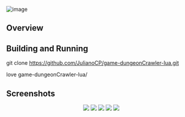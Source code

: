 ![image](https://user-images.githubusercontent.com/6977257/70183153-fbf82980-16c3-11ea-9de1-9c08bcf16461.png)
## Overview

## Building and Running


git clone https://github.com/JulianoCP/game-dungeonCrawler-lua.git

love game-dungeonCrawler-lua/


## Screenshots
<p align="center">
  <img src=" https://im4.ezgif.com/tmp/ezgif-4-ab851a7e060b.gif">
  <img src="https://user-images.githubusercontent.com/6977257/70183305-48436980-16c4-11ea-88c5-af39118c11d9.png">
  <img src="https://user-images.githubusercontent.com/6977257/70183370-6c9f4600-16c4-11ea-9ba7-f397bdbd82b1.png">
  <img src="https://user-images.githubusercontent.com/6977257/70183600-dcadcc00-16c4-11ea-9510-fdb54b0d06fb.png">
  <img src="https://user-images.githubusercontent.com/6977257/70183692-fea74e80-16c4-11ea-94e3-7567e2782025.png">
 


</p>
